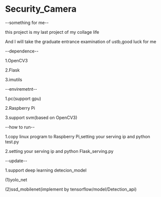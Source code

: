 # Security_Camera

--something for me--</p>
this project is my last project of my collage life</p>
And I will take the graduate entrance examination of ustb,good luck for me</p>


--dependence--</p>
1.OpenCV3</p>
2.Flask</p>
3.imutils</p>
</p>

--enviremetnt--</p>
1.pc(support gpu)</p>
2.Raspberry Pi</p>
3.support svm(based on OpenCV3)</p>
</p>

--how to run--</p>
1.copy linux program to Raspberry Pi,setting your serving ip and python test.py</p>
2.setting your serving ip and python Flask_serving.py</p>
</p>

--update--</p>
1.support deep learning detecion_model</p>
(1)yolo_net</p>
(2)ssd_mobilenet(implement by tensorflow/model/Detection_api)</p>

